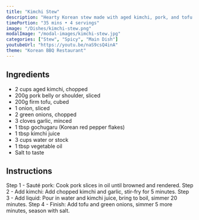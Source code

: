 ```yaml
---
title: "Kimchi Stew"
description: "Hearty Korean stew made with aged kimchi, pork, and tofu. Spicy, tangy, and perfect comfort food to enjoy with BBQ."
timePortion: "35 mins • 4 servings"
image: "/Dishes/kimchi-stew.png"
modalImage: "/modal-images/kimchi-stew.jpg"
categories: ["Stew", "Spicy", "Main Dish"]
youtubeUrl: "https://youtu.be/naS9csQ4inA"
theme: "Korean BBQ Restaurant"
---
```


## Ingredients
- 2 cups aged kimchi, chopped
- 200g pork belly or shoulder, sliced
- 200g firm tofu, cubed
- 1 onion, sliced
- 2 green onions, chopped
- 3 cloves garlic, minced
- 1 tbsp gochugaru (Korean red pepper flakes)
- 1 tbsp kimchi juice
- 3 cups water or stock
- 1 tbsp vegetable oil
- Salt to taste

## Instructions
Step 1 - Sauté pork: Cook pork slices in oil until browned and rendered.
Step 2 - Add kimchi: Add chopped kimchi and garlic, stir-fry for 5 minutes.
Step 3 - Add liquid: Pour in water and kimchi juice, bring to boil, simmer 20 minutes.
Step 4 - Finish: Add tofu and green onions, simmer 5 more minutes, season with salt.